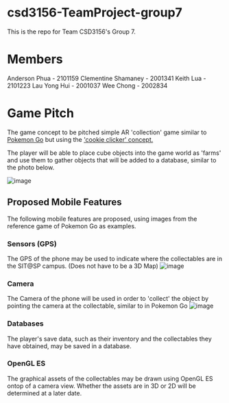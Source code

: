 # csd3156-TeamProject-group7
This is the repo for Team CSD3156's Group 7.

# Members
Anderson Phua - 2101159
Clementine Shamaney - 2001341
Keith Lua - 2101223
Lau Yong Hui - 2001037
Wee Chong - 2002834


# Game Pitch
The game concept to be pitched simple AR 'collection' game similar to [Pokemon Go](https://en.wikipedia.org/wiki/Pok%C3%A9mon_Go) but using the ['cookie clicker' concept.](https://en.wikipedia.org/wiki/Cookie_Clicker)

The player will be able to place cube objects into the game world as 'farms' and use them to gather objects that will be added to a database, similar to the photo below.

![image](https://github.com/ClementineAccount/csd3156-TeamProject-group7/assets/26779639/4e802643-d894-436c-bd96-99d382384db0)



## Proposed Mobile Features
The following mobile features are proposed, using images from the reference game of Pokemon Go as examples.

### Sensors (GPS)
The GPS of the phone may be used to indicate where the collectables are in the SIT@SP campus. (Does not have to be a 3D Map)
![image](https://github.com/ClementineAccount/csd3156-TeamProject-group7/assets/26779639/c7d02f48-16f7-4877-9afe-4091fed0d453)

### Camera
The Camera of the phone will be used in order to 'collect' the object by pointing the camera at the collectable, similar to in Pokemon Go
![image](https://github.com/ClementineAccount/csd3156-TeamProject-group7/assets/26779639/ccb23b99-2e71-4b13-ac7d-e58f6c2d1601)

### Databases
The player's save data, such as their inventory and the collectables they have obtained, may be saved in a database.

### OpenGL ES
The graphical assets of the collectables may be drawn using OpenGL ES ontop of a camera view. Whether the assets are in 3D or 2D will be determined at a later date.
